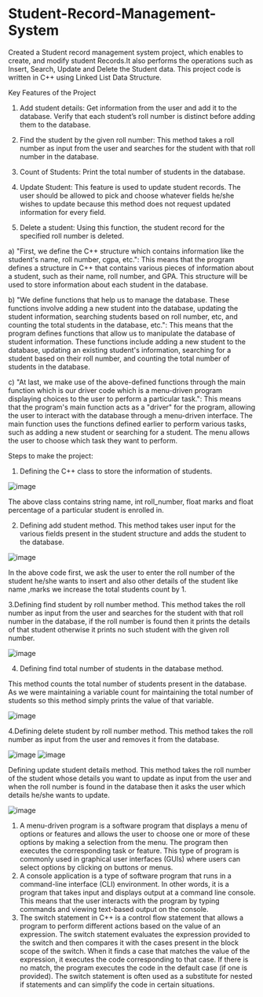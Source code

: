 # Student-Record-Management-System

Created a Student record management system project, which enables to create, and modify student Records.It also performs the operations such as Insert, Search, Update and Delete the Student data. This project code is written in C++ using Linked List Data Structure.

Key Features of the Project

1. Add student details: Get information from the user and add it to the database. Verify that each student’s roll number is distinct before adding them to the database.

2. Find the student by the given roll number: This method takes a roll number as input from the user and searches for the student with that roll number in the database.

3. Count of Students: Print the total number of students in the database.

4. Update Student: This feature is used to update student records. The user should be allowed to pick and choose whatever fields he/she wishes to update because this method does not request updated information for every field.

5. Delete a student: Using this function, the student record for the specified roll number is deleted.

a) "First, we define the C++ structure which contains information like the student's name, roll number, cgpa, etc.": This means that the program defines a structure in C++ that contains various pieces of information about a student, such as their name, roll number, and GPA. This structure will be used to store information about each student in the database.

b) "We define functions that help us to manage the database. These functions involve adding a new student into the database, updating the student information, searching students based on roll number, etc, and counting the total students in the database, etc.": This means that the program defines functions that allow us to manipulate the database of student information. These functions include adding a new student to the database, updating an existing student's information, searching for a student based on their roll number, and counting the total number of students in the database.

c) "At last, we make use of the above-defined functions through the main function which is our driver code which is a menu-driven program displaying choices to the user to perform a particular task.": This means that the program's main function acts as a "driver" for the program, allowing the user to interact with the database through a menu-driven interface. The main function uses the functions defined earlier to perform various tasks, such as adding a new student or searching for a student. The menu allows the user to choose which task they want to perform.

Steps to make the project:

1. Defining the C++ class to store the information of students.

![image](https://user-images.githubusercontent.com/103095458/230975498-031dc6e4-4dc6-4bde-9f6d-3a4565962d72.png)

The above class  contains string name,  int roll_number, float marks and float percentage of a particular student is enrolled in. 

2. Defining add student method. This method takes user input for the various fields present in the student structure and adds the student to the database.

![image](https://user-images.githubusercontent.com/103095458/230976203-eb87cc7c-2a1c-4624-99b8-addb0b0f0ad1.png)

In the above code first, we ask the user to enter the roll number of the student he/she wants to insert and also  other details of the student like name ,marks we increase the total students count by 1.

3.Defining find student by roll number method. This method takes the roll number as input from the user and searches for the student with that roll number in the database, if the roll number is found then it prints the details of that student otherwise it prints no such student with the given roll number.

![image](https://user-images.githubusercontent.com/103095458/230976524-33d8b999-1ef0-4867-9373-2dad11c10209.png)

4. Defining find total number of students in the database method.

This method counts the total number of students present in the database. As we were maintaining a variable count for maintaining the total number of students so this method simply prints the value of that variable.

![image](https://user-images.githubusercontent.com/103095458/230976827-26423268-6a06-48f3-a37c-893ae5064727.png)

4.Defining delete student by roll number method. This method takes the roll number as input from the user and removes it from the database.

![image](https://user-images.githubusercontent.com/103095458/230976987-c857dbc9-2082-4f37-8994-437a04a9a9e8.png)
![image](https://user-images.githubusercontent.com/103095458/230977078-05b5f8fc-b01a-42c9-9671-49a7379db24d.png)

Defining update student details method. This method takes the roll number of the student whose details you want to update as input from the user and when the roll number is found in the database then it asks the user which details he/she wants to update.

![image](https://user-images.githubusercontent.com/103095458/230977376-d3b01cc4-3092-46b7-b496-fc1b471cbe36.png)

1. A menu-driven program is a software program that displays a menu of options or features and allows the user to choose one or more of these options by making a selection from the menu. The program then executes the corresponding task or feature. This type of program is commonly used in graphical user interfaces (GUIs) where users can select options by clicking on buttons or menus.
2. A console application is a type of software program that runs in a command-line interface (CLI) environment. In other words, it is a program that takes input and displays output at a command line console. This means that the user interacts with the program by typing commands and viewing text-based output on the console.
3. The switch statement in C++ is a control flow statement that allows a program to perform different actions based on the value of an expression. The switch statement evaluates the expression provided to the switch and then compares it with the cases present in the block scope of the switch. When it finds a case that matches the value of the expression, it executes the code corresponding to that case. If there is no match, the program executes the code in the default case (if one is provided). The switch statement is often used as a substitute for nested if statements and can simplify the code in certain situations.

















